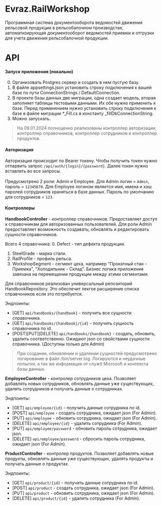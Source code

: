 # Evraz.RailWorkshop
Программная система документооборота ведомостей движения
рельсовой продукции в рельсобалочном производстве, автоматизирующая документооборот ведомостей приемки и отгрузки для
учета движения рельсобалочной продукции.

# API

#### Запуск приложения (локально)

0. Организовать Postgres сервер и создать в нем пустую базу.
1. В файле appsettings.json установить строку подключения к вашей базе по пути ConnectionStrings / DefaultConnection.
2. В проекте базы данных две миграции, одна создает модель, вторая заполняет таблицы тестовыми данными. Их обе нужно применить к базе. Перед применением нужно установить строку подключения к базе в файле миграции *_Fill.cs в константу _fillDbConnectionString.
3. Можно запускать.

> На 09.01.2024 полноценно реализованы контроллер авторизации, контроллер справочников, контроллер сотрудников и контроллер продуктов.

#### Авторизация

Авторизация происходит по Bearer токену. Чтобы получить токен нужно отпарвить запрос `/api/auth/{login}/{password}`. Далее токен нужно вставлять во все запросы. \
\
Предусмотрено 2 роли: Admin и Employee. Для Admin логин = `Admin`, пароль = `12345678`. Для Employee логином является имя, имена и хэш паролей сотрудников храняться в базе данных. Пароль по умолчанию для сотрудников = `123`.

#### Контроллеры

**HandbookController** - контроллер справочников. Предоставляет доступ к справочникам для авторизованных пользователей. Для роли Admin предоставляет возможность создавать, обновлять и редактировать сущности справочников.

Всего 4 справочника:
0. Defect - тип дефекта продукции.
1. SteelGrade - марка стали.
2. RailProfile - профиль рельса.
3. WorkshopSegment - сегмент цеха, например "Прокатный стан - Приемка", "Холодильник - Склад". Бизнес логика приложения завязана на перемещении продукции между этими сегментами.

Для справочников реализован универсальный репозиторий HandbookRepository. Это обеспечит лекгое расширение списка справчоников если это потребуется.

Эндпоинты:
- [GET] `api/handbooks/{handbook}` - получить все сущности справочника.
- [GET] `api/handbooks/{handbook}/{id}` - получить сущность справочника по id.
- [POST][PUT][DELETE] `api/handbooks/{handbook}` - создать, обновить, удалить соответственно. Ожидают json со свойствами сущности справочника. (Доступны только для Admin)

> При создании, обновлении и удалении сущностей предусмотрено логирование в файл /bin/server.log. Логируются и неудачные попытки, а так же информация от служб Microsoft и контекста базы данных.

**EmployeeController** - контролер сотрудников цеха. Позволяет добавлять новых сотрудников, обновлять данные уже существующих, удалять сотрудников и получать данные о сотрудниках.

Эндпоинты:
- [GET] `api/employee/{id}` - получить данные сотрудника по id.
- [POST] `api/employee` - создать сотрудника, ожидает json (For Admin).
- [PUT] `api/employee` - обновить сотрудника, ожидает json (For Admin).
- [DELETE] `api/employee/{id}` - удалить сотрудника (For Admin).
- [PUT] `api/employee/password` - обновить пароль сотрудника, ожидает json.
- [DELETE] `api/employee/password` - сбросить пароль сотрудника, ожидает json (For Admin).

**ProductController** - контролер продуктов. Позволяет добавлять новые продукты, обновлять данные уже существующих, удалять продукты и получать данные о продуктах.

Эндпоинты:
- [GET] `api/product/{id}` - получить данные сотрудника по id.
- [POST] `api/product` - создать сотрудника, ожидает json (For Admin).
- [PUT] `api/product` - обновить сотрудника, ожидает json (For Admin).
- [DELETE] `api/product/{id}` - удалить сотрудника (For Admin).